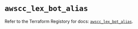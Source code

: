 # `awscc_lex_bot_alias`

Refer to the Terraform Registory for docs: [`awscc_lex_bot_alias`](https://registry.terraform.io/providers/hashicorp/awscc/0.70.0/docs/resources/lex_bot_alias).
